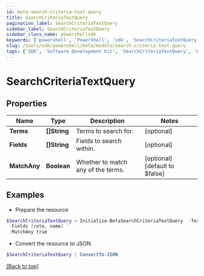 ```yaml
---
id: beta-search-criteria-text-query
title: SearchCriteriaTextQuery
pagination_label: SearchCriteriaTextQuery
sidebar_label: SearchCriteriaTextQuery
sidebar_class_name: powershellsdk
keywords: ['powershell', 'PowerShell', 'sdk', 'SearchCriteriaTextQuery', 'BetaSearchCriteriaTextQuery'] 
slug: /tools/sdk/powershell/beta/models/search-criteria-text-query
tags: ['SDK', 'Software Development Kit', 'SearchCriteriaTextQuery', 'BetaSearchCriteriaTextQuery']
---
```



# SearchCriteriaTextQuery

## Properties

Name | Type | Description | Notes
------------ | ------------- | ------------- | -------------
**Terms** | **[]String** | Terms to search for. | [optional] 
**Fields** | **[]String** | Fields to search within. | [optional] 
**MatchAny** | **Boolean** | Whether to match any of the terms. | [optional] [default to $false]

## Examples

- Prepare the resource
```powershell
$SearchCriteriaTextQuery = Initialize-BetaSearchCriteriaTextQuery  -Terms [admin, user] `
 -Fields [role, name] `
 -MatchAny true
```

- Convert the resource to JSON
```powershell
$SearchCriteriaTextQuery | ConvertTo-JSON
```


[[Back to top]](#) 

